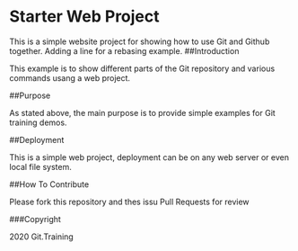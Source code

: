 # Starter Web Project

This is a simple website project for showing how to use Git and Github together.
Adding a line for a rebasing example.
##Introduction

This example is to show different parts of the Git repository and various commands usang a web project.

##Purpose

As stated above, the main purpose is to provide simple examples for Git training demos.

##Deployment

This is a simple web project, deployment can be on any web server or even local file system.

##How To Contribute

Please fork this repository and thes issu Pull Requests for review

###Copyright

2020 Git.Training